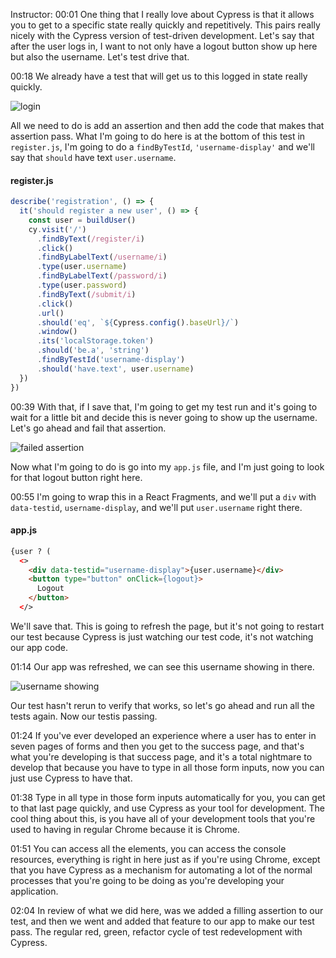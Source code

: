 Instructor: 00:01 One thing that I really love about Cypress is that it allows you to get to a specific state really quickly and repetitively. This pairs really nicely with the Cypress version of test-driven development. Let's say that after the user logs in, I want to not only have a logout button show up here but also the username. Let's test drive that.

00:18 We already have a test that will get us to this logged in state really quickly.

![login](https://res.cloudinary.com/dg3gyk0gu/image/upload/v1574727283/transcript-images/cypress-cypress-driven-development-login.png)

All we need to do is add an assertion and then add the code that makes that assertion pass. What I'm going to do here is at the bottom of this test in `register.js`, I'm going to do a `findByTestId`, `'username-display'` and we'll say that `should` have text `user.username`.

#### register.js
```js
describe('registration', () => {
  it('should register a new user', () => {
    const user = buildUser()
    cy.visit('/')
      .findByText(/register/i)
      .click()
      .findByLabelText(/username/i)
      .type(user.username)
      .findByLabelText(/password/i)
      .type(user.password)
      .findByText(/submit/i)
      .click()
      .url()
      .should('eq', `${Cypress.config().baseUrl}/`)
      .window()
      .its('localStorage.token')
      .should('be.a', 'string')
      .findByTestId('username-display')
      .should('have.text', user.username)
  })
})
```

00:39 With that, if I save that, I'm going to get my test run and it's going to wait for a little bit and decide this is never going to show up the username. Let's go ahead and fail that assertion.

![failed assertion](https://res.cloudinary.com/dg3gyk0gu/image/upload/v1574727282/transcript-images/cypress-cypress-driven-development-failed-assertion.png)

Now what I'm going to do is go into my `app.js` file, and I'm just going to look for that logout button right here.

00:55 I'm going to wrap this in a React Fragments, and we'll put a `div` with `data-testid`, `username-display`, and we'll put `user.username` right there.

#### app.js
```html
{user ? (
  <>
    <div data-testid="username-display">{user.username}</div>
    <button type="button" onClick={logout}>
      Logout
    </button>
  </>
```

We'll save that. This is going to refresh the page, but it's not going to restart our test because Cypress is just watching our test code, it's not watching our app code.

01:14 Our app was refreshed, we can see this username showing in there.

![username showing](https://res.cloudinary.com/dg3gyk0gu/image/upload/v1574727284/transcript-images/cypress-cypress-driven-development-username-appears.png)

Our test hasn't rerun to verify that works, so let's go ahead and run all the tests again. Now our testis passing.

01:24 If you've ever developed an experience where a user has to enter in seven pages of forms and then you get to the success page, and that's what you're developing is that success page, and it's a total nightmare to develop that because you have to type in all those form inputs, now you can just use Cypress to have that.

01:38 Type in all type in those form inputs automatically for you, you can get to that last page quickly, and use Cypress as your tool for development. The cool thing about this, is you have all of your development tools that you're used to having in regular Chrome because it is Chrome.

01:51 You can access all the elements, you can access the console resources, everything is right in here just as if you're using Chrome, except that you have Cypress as a mechanism for automating a lot of the normal processes that you're going to be doing as you're developing your application.

02:04 In review of what we did here, was we added a filling assertion to our test, and then we went and added that feature to our app to make our test pass. The regular red, green, refactor cycle of test redevelopment with Cypress.
